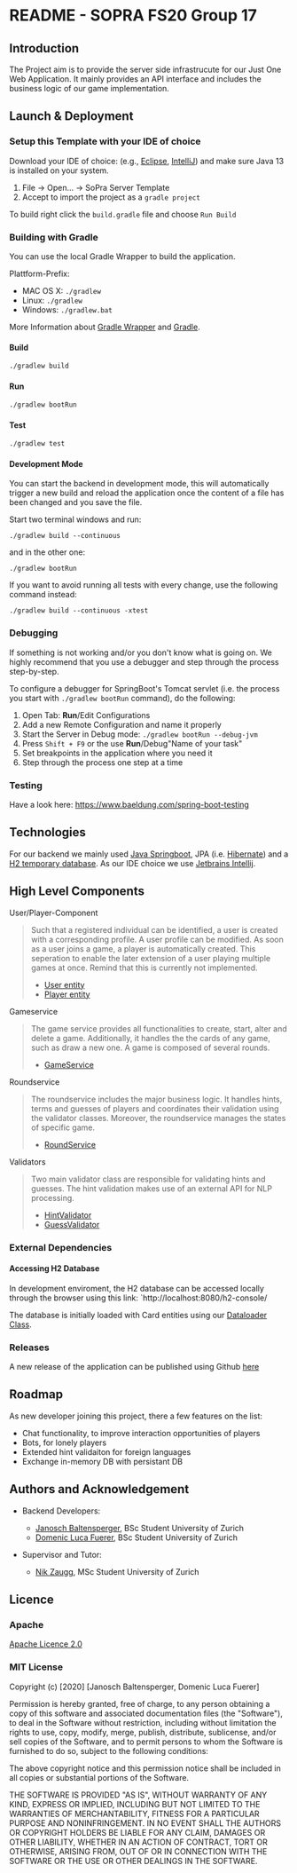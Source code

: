 # README - SOPRA FS20 Group 17

## Introduction

The Project aim is to provide the server side infrastrucute for our Just One Web Application. It mainly provides an API interface
and includes the business logic of our game implementation.

## Launch & Deployment

### Setup this Template with your IDE of choice

Download your IDE of choice: (e.g., [Eclipse](http://www.eclipse.org/downloads/), [IntelliJ](https://www.jetbrains.com/idea/download/)) and make sure Java 13 is installed on your system.

1. File -> Open... -> SoPra Server Template
2. Accept to import the project as a `gradle project`

To build right click the `build.gradle` file and choose `Run Build`

### Building with Gradle

You can use the local Gradle Wrapper to build the application.

Plattform-Prefix:

-   MAC OS X: `./gradlew`
-   Linux: `./gradlew`
-   Windows: `./gradlew.bat`

More Information about [Gradle Wrapper](https://docs.gradle.org/current/userguide/gradle_wrapper.html) and [Gradle](https://gradle.org/docs/).

#### Build

```bash
./gradlew build
```

#### Run

```bash
./gradlew bootRun
```

#### Test

```bash
./gradlew test
```

#### Development Mode

You can start the backend in development mode, this will automatically trigger a new build and reload the application
once the content of a file has been changed and you save the file.

Start two terminal windows and run:

`./gradlew build --continuous`

and in the other one:

`./gradlew bootRun`

If you want to avoid running all tests with every change, use the following command instead:

`./gradlew build --continuous -xtest`

### Debugging

If something is not working and/or you don't know what is going on. We highly recommend that you use a debugger and step
through the process step-by-step.

To configure a debugger for SpringBoot's Tomcat servlet (i.e. the process you start with `./gradlew bootRun` command),
do the following:

1. Open Tab: **Run**/Edit Configurations
2. Add a new Remote Configuration and name it properly
3. Start the Server in Debug mode: `./gradlew bootRun --debug-jvm`
4. Press `Shift + F9` or the use **Run**/Debug"Name of your task"
5. Set breakpoints in the application where you need it
6. Step through the process one step at a time

### Testing
Have a look here: https://www.baeldung.com/spring-boot-testing

## Technologies

For our backend we mainly used [Java Springboot](https://spring.io/projects/spring-boot), JPA (i.e. [Hibernate](https://hibernate.org/)) and a [H2 temporary database](https://www.h2database.com/html/main.html).
As our IDE choice we use [Jetbrains Intellij](https://www.jetbrains.com/de-de/idea/).

## High Level Components

User/Player-Component
> Such that a registered individual can be identified, a user is created with a corresponding profile. A user profile can be modified. 
> As soon as a user joins
> a game, a player is automatically created. This seperation to enable the later extension of a user playing multiple games at once.
> Remind that this is currently not implemented.
>
> - [User entity](https://github.com/SOPRA-Group-17/sopra-fs-20-group17-server/blob/master/src/main/java/ch/uzh/ifi/seal/soprafs20/entity/User.java)
> - [Player entity](https://github.com/SOPRA-Group-17/sopra-fs-20-group17-server/blob/master/src/main/java/ch/uzh/ifi/seal/soprafs20/entity/Player.java)

Gameservice
> The game service provides all functionalities to create, start, alter and delete a game.
> Additionally, it handles the the cards of any game, such as draw a new one. A game is composed
of several rounds.
> - [GameService](https://github.com/SOPRA-Group-17/sopra-fs-20-group17-server/blob/master/src/main/java/ch/uzh/ifi/seal/soprafs20/service/GameService.java)

Roundservice
> The roundservice includes the major business logic. It handles hints, terms and guesses of players and coordinates
their validation using the validator classes. Moreover, the roundservice manages the states of specific game.
> - [RoundService](https://github.com/SOPRA-Group-17/sopra-fs-20-group17-server/blob/master/src/main/java/ch/uzh/ifi/seal/soprafs20/service/RoundService.java)

Validators
> Two main validator class are responsible for validating hints and guesses. The hint validation makes use of an
>external API for NLP processing.
> - [HintValidator](https://github.com/SOPRA-Group-17/sopra-fs-20-group17-server/blob/master/src/main/java/ch/uzh/ifi/seal/soprafs20/helper/HintValidator.java)
> - [GuessValidator](https://github.com/SOPRA-Group-17/sopra-fs-20-group17-server/blob/master/src/main/java/ch/uzh/ifi/seal/soprafs20/helper/GuessValidator.java)

### External Dependencies

#### Accessing H2 Database

In development enviroment, the H2 database can be accessed locally through the browser using this link:
`http://localhost:8080/h2-console/

The database is initially loaded with Card entities using our 
[Dataloader Class](https://github.com/SOPRA-Group-17/sopra-fs-20-group17-server/blob/master/src/main/java/ch/uzh/ifi/seal/soprafs20/DataLoader.java).

### Releases

A new release of the application can be published using Github [here](https://github.com/SOPRA-Group-17/sopra-fs-20-group17-server/releases)

## Roadmap

As new developer joining this project, there a few features on the list:

- Chat functionality, to improve interaction opportunities of players
- Bots, for lonely players
- Extended hint validaiton for foreign languages
- Exchange in-memory DB with persistant DB

## Authors and Acknowledgement

* Backend Developers:
    - [Janosch Baltensperger](https://github.com/janousy), BSc Student University of Zurich
    - [Domenic Luca Fuerer](https://github.com/dofuerer), BSc Student University of Zurich
    
* Supervisor and Tutor:
    - [Nik Zaugg](https://github.com/nikzaugg), MSc Student University of Zurich
    
## Licence

### Apache

[Apache Licence 2.0](https://github.com/SOPRA-Group-17/sopra-fs-20-group17-server/blob/master/LICENSE)

### MIT License

Copyright (c) [2020] [Janosch Baltensperger, Domenic Luca Fuerer]

Permission is hereby granted, free of charge, to any person obtaining a copy
of this software and associated documentation files (the "Software"), to deal
in the Software without restriction, including without limitation the rights
to use, copy, modify, merge, publish, distribute, sublicense, and/or sell
copies of the Software, and to permit persons to whom the Software is
furnished to do so, subject to the following conditions:

The above copyright notice and this permission notice shall be included in all
copies or substantial portions of the Software.

THE SOFTWARE IS PROVIDED "AS IS", WITHOUT WARRANTY OF ANY KIND, EXPRESS OR
IMPLIED, INCLUDING BUT NOT LIMITED TO THE WARRANTIES OF MERCHANTABILITY,
FITNESS FOR A PARTICULAR PURPOSE AND NONINFRINGEMENT. IN NO EVENT SHALL THE
AUTHORS OR COPYRIGHT HOLDERS BE LIABLE FOR ANY CLAIM, DAMAGES OR OTHER
LIABILITY, WHETHER IN AN ACTION OF CONTRACT, TORT OR OTHERWISE, ARISING FROM,
OUT OF OR IN CONNECTION WITH THE SOFTWARE OR THE USE OR OTHER DEALINGS IN THE
SOFTWARE.
